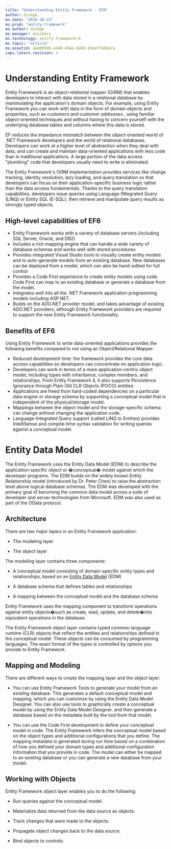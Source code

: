 ```yaml
---
title: "Understanding Entity Framework - EF6"
author: divega
ms.date: "2016-10-23"
ms.prod: "entity-framework"
ms.author: divega
ms.manager: avickers
ms.technology: entity-framework-6
ms.topic: "article"
ms.assetid: 4ab0958b-e440-494e-8a09-83ee7f400a7a
caps.latest.revision: 3
---
```

# Understanding Entity Framework
Entity Framework is an object-relational mapper (O/RM) that enables developers to interact with data stored in a relational database by manimulating the application's domain objects.
For example, using Entity Framework you can work with data in the form of domain objects and properties, such as _customers_ and _customer addresses_ , using familiar object-oriented techniques and without having to concern yourself with the underlying database tables and columns where this data is stored.

EF reduces the impedance mismatch between the object-oriented world of .NET Framework developers and the world of relational databases. 
Developers can work at a higher level of abstraction when they deal with data, and can create and maintain data-oriented applications with less code than in traditional applications.
A large portion of the data access "plumbing" code that developers usually need to write is eliminated.

The Entity Framework's O/RM implementation provides services like change tracking, identity resolution, lazy loading, and query translation so that developers can focus on their application-specific business logic rather than the data access fundamentals.
Thanks to the query translation capabilities, developers issue queries using Language INtegrated Query (LINQ) or Entity SQL (E-SQL), then retrieve and manipulate query results as strongly typed objects.

## High-level capabilities of EF6   

- Entity Framework works with a variety of database servers (including SQL Server, Oracle, and DB2)  
- Includes a rich mapping engine that can handle a wide variety of database schemas and works well with stored procedures  
- Provides integrated Visual Studio tools to visually create entity models and to auto-generate models from an existing database.
New databases can be deployed from a model, which can also be hand-edited for full control  
- Provides a Code First experience to create entity models using code. Code First can map to an existing database or generate a database from the model.  
- Integrates well into all the .NET Framework application programming models including ASP.NET.
- Builds on the ADO.NET provider model, and takes advantage of existing ADO.NET providers, although Entity Framework providers are required to support the new Entity Framework functionality.

## Benefits of EF6

Using Entity Framework to write data-oriented applications provides the following benefits compared to not using an Object/Relational Mapper:  

- Reduced development time: the framework provides the core data access capabilities so developers can concentrate on application logic.  
- Developers can work in terms of a more application-centric object model, including types with inheritance, complex members, and relationships.
From Entity Framework 4, it also supports Persistence Ignorance through Plain Old CLR Objects (POCO) entities.  
- Applications are freed from hard-coded dependencies on a particular data engine or storage schema by supporting a conceptual model that is independent of the physical/storage model.  
- Mappings between the object model and the storage-specific schema can change without changing the application code.  
- Language-Integrated Query support (called LINQ to Entities) provides IntelliSense and compile-time syntax validation for writing queries against a conceptual model.

# Entity Data Model

The Entity Framework uses the Entity Data Model (EDM) to describe the application-specific object or �conceptual� model against which the developer programs.
The EDM builds on the widely known Entity Relationship model (introduced by Dr. Peter Chen) to raise the abstraction level above logical database schemas.
The EDM was developed with the primary goal of becoming the common data model across a suite of developer and server technologies from Microsoft.
EDM was also used as part of the OData protocol.

## Architecture

There are two major layers in an Entity Framework application:

*   The modeling layer  

*   The object layer  

The modeling layer contains three components:

*   A conceptual model consisting of domain-specific entity types and relationships, based on an [Entity Data Model](http://go.microsoft.com/fwlink/?LinkId=215860) (EDM)  

*   A database schema that defines tables and relationships  

*   A mapping between the conceptual model and the database schema  

Entity Framework uses the mapping component to transform operations against entity objects�such as create, read, update, and delete�into equivalent operations in the database.

The Entity Framework object layer contains typed common language runtime (CLR) objects that reflect the entities and relationships defined in the conceptual model. These objects can be consumed by programming languages. The exact format of the types is controlled by options you provide to Entity Framework.

## Mapping and Modeling

There are different ways to create the mapping layer and the object layer:

*   You can use Entity Framework Tools to generate your model from an existing database. This generates a default conceptual model and mapping, which you can customize by using the Entity Data Model Designer. You can also use tools to graphically create a conceptual model by using the Entity Data Model Designer, and then generate a database based on the metadata built by the tool from that model.  

*   You can use the Code First development to define your conceptual model in code. The Entity Framework infers the conceptual model based on the object types and additional configurations that you define. The mapping metadata is generated during run time based on a combination of how you defined your domain types and additional configuration information that you provide in code. The model can either be mapped to an existing database or you can generate a new database from your model.  

## Working with Objects

Entity Framework object layer enables you to do the following:

*   Run queries against the conceptual model.  

*   Materialize data returned from the data source as objects.  

*   Track changes that were made to the objects.  

*   Propagate object changes back to the data source.  

*   Bind objects to controls.  